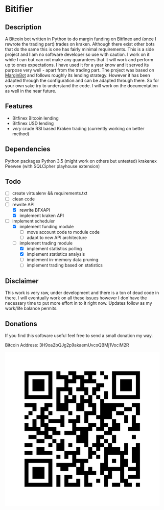 # Bitifier

## Description
A Bitcoin bot written in Python to do margin funding on Bitfinex and (once I rewrote the trading part) trades on kraken. Although there exist other bots that do the same this is one has fairly minimal requirements.
This is a side project and I am no software developer so use with caution. I work on it while I can but can not make any guarantees that it will work and perform up to ones expectations. I have used it for a year know and it served its purpose very well - apart from the trading part.
The project was based on [MarginBot](https://github.com/HFenter/MarginBot) and follows roughly its lending strategy. However it has been adapted through the configuration and can be adapted through there.
So for your own sake try to understand the code. I will work on the documentation as well in the near future.

## Features

- Bitfinex Bitcoin lending
- Bitfinex USD lending
- *very* crude RSI based Kraken trading (currently working on better method)

## Dependencies

Python packages
Python 3.5 (might work on others but untested)
krakenex
Peewee (with SQLCipher playhouse extension)

## Todo

- [ ] create virtualenv && requirements.txt
- [ ] clean code
- [ ] rewrite API
  - [x] rewrite BFXAPI
  - [x] implement kraken API
- [ ] implement scheduler
  - [x] implement funding module
    - [ ] move account code to module code
    - [ ] adapt to new API architecture
  - [ ] implement trading module
    - [x] implement statistics polling
    - [x] implement statistics analysis
    - [ ] implement in-memory data pruning
    - [ ] implement trading based on statistics

## Disclaimer

This work is very raw, under development and there is a ton of dead code in there. I will eventually work on all these issues however I don'have the necessary time to put more effort in to it right now.
Updates follow as my work/life balance permits.

## Donations

If you find this software useful feel free to send a small donation my way.

Bitcoin Address:
3H9oa2bQJg2p9akaemUvcoQBMj1VociM2R

![BTC QR Code](btc_addr_qr.png "BTC Donation Address QR Code")
